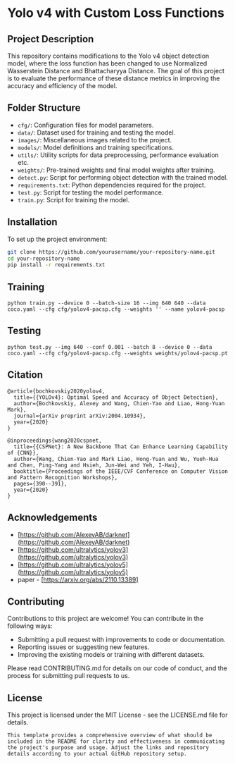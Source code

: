 # Yolo v4 with Custom Loss Functions

## Project Description

This repository contains modifications to the Yolo v4 object detection model, where the loss function has been changed to use Normalized Wasserstein Distance and Bhattacharyya Distance. The goal of this project is to evaluate the performance of these distance metrics in improving the accuracy and efficiency of the model.

## Folder Structure

- `cfg/`: Configuration files for model parameters.
- `data/`: Dataset used for training and testing the model.
- `images/`: Miscellaneous images related to the project.
- `models/`: Model definitions and training specifications.
- `utils/`: Utility scripts for data preprocessing, performance evaluation etc.
- `weights/`: Pre-trained weights and final model weights after training.
- `detect.py`: Script for performing object detection with the trained model.
- `requirements.txt`: Python dependencies required for the project.
- `test.py`: Script for testing the model performance.
- `train.py`: Script for training the model.

## Installation

To set up the project environment:

```bash
git clone https://github.com/yourusername/your-repository-name.git
cd your-repository-name
pip install -r requirements.txt
```

## Training

```
python train.py --device 0 --batch-size 16 --img 640 640 --data coco.yaml --cfg cfg/yolov4-pacsp.cfg --weights '' --name yolov4-pacsp
```

## Testing

```
python test.py --img 640 --conf 0.001 --batch 8 --device 0 --data coco.yaml --cfg cfg/yolov4-pacsp.cfg --weights weights/yolov4-pacsp.pt
```

## Citation

```
@article{bochkovskiy2020yolov4,
  title={{YOLOv4}: Optimal Speed and Accuracy of Object Detection},
  author={Bochkovskiy, Alexey and Wang, Chien-Yao and Liao, Hong-Yuan Mark},
  journal={arXiv preprint arXiv:2004.10934},
  year={2020}
}
```

```
@inproceedings{wang2020cspnet,
  title={{CSPNet}: A New Backbone That Can Enhance Learning Capability of {CNN}},
  author={Wang, Chien-Yao and Mark Liao, Hong-Yuan and Wu, Yueh-Hua and Chen, Ping-Yang and Hsieh, Jun-Wei and Yeh, I-Hau},
  booktitle={Proceedings of the IEEE/CVF Conference on Computer Vision and Pattern Recognition Workshops},
  pages={390--391},
  year={2020}
}
```

## Acknowledgements

* [https://github.com/AlexeyAB/darknet](https://github.com/AlexeyAB/darknet)
* [https://github.com/ultralytics/yolov3](https://github.com/ultralytics/yolov3)
* [https://github.com/ultralytics/yolov5](https://github.com/ultralytics/yolov5)
* paper - [https://arxiv.org/abs/2110.13389]

## Contributing
Contributions to this project are welcome! You can contribute in the following ways:

- Submitting a pull request with improvements to code or documentation.
- Reporting issues or suggesting new features.
- Improving the existing models or training with different datasets.

Please read CONTRIBUTING.md for details on our code of conduct, and the process for submitting pull requests to us.

## License
This project is licensed under the MIT License - see the LICENSE.md file for details.

```vbnet
This template provides a comprehensive overview of what should be included in the README for clarity and effectiveness in communicating the project's purpose and usage. Adjust the links and repository details according to your actual GitHub repository setup.
```


